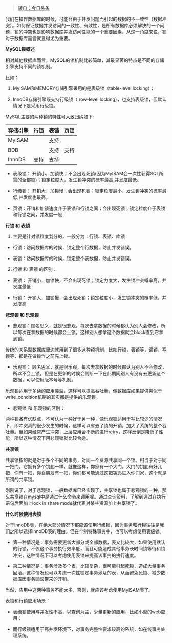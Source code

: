> [转自：今日头条](https://www.toutiao.com/a6681558307229925902/?tt_from=weixin&utm_campaign=client_share&wxshare_count=1&timestamp=1555747721&app=news_article&utm_source=weixin&utm_medium=toutiao_ios&req_id=201904201608400100230731497045A5B&group_id=6681558307229925902)

我们在操作数据库的时候，可能会由于并发问题而引起的数据的不一致性（数据冲突）。如何保证数据并发访问的一致性、有效性，是所有数据库必须解决的一个问题，锁的冲突也是影响数据库并发访问性能的一个重要因素，从这一角度来说，锁对于数据库而言就显得尤为重要。

**MySQL锁概述**

相对其他数据库而言，MySQL的锁机制比较简单，其最显著的特点是不同的存储引擎支持不同的锁机制。

比如：

1. MyISAM和MEMORY存储引擎采用的是表级锁（table-level locking）；

2. InnoDB存储引擎既支持行级锁（ row-level locking），也支持表级锁，但默认情况下是采用行级锁。

MySQL主要的两种锁的特性可大致归纳如下:

存储引擎|行锁|表锁|页锁
:---|:--:|:--:|---
MyISAM||支持|
BDB||支持|支持
InnoDB|支持|支持|

+ 表级锁： 开销小，加锁快；不会出现死锁(因为MyISAM会一次性获得SQL所需的全部锁)；锁定粒度大，发生锁冲突的概率最高,并发度最低。

+ 行级锁： 开销大，加锁慢；会出现死锁；锁定粒度最小，发生锁冲突的概率最低,并发度也最高。

+ 页锁：开销和加锁速度介于表锁和行锁之间；会出现死锁；锁定粒度介于表锁和行锁之间，并发度一般

**行锁 和 表锁**

1. 主要是针对锁粒度划分的，一般分为：行锁、表锁、库锁

  + 行锁：访问数据库的时候，锁定整个行数据，防止并发错误。

  + 表锁：访问数据库的时候，锁定整个表数据，防止并发错误。

2. 行锁 和 表锁 的区别：

  + 表锁： 开销小，加锁快，不会出现死锁；锁定力度大，发生锁冲突概率高，并发度最低

  + 行锁： 开销大，加锁慢，会出现死锁；锁定粒度小，发生锁冲突的概率低，并发度高


**悲观锁 和 乐观锁**

+ 悲观锁：顾名思义，就是很悲观，每次去拿数据的时候都认为别人会修改，所以每次在拿数据的时候都会上锁，这样别人想拿这个数据就会block直到它拿到锁。

传统的关系型数据库里边就用到了很多这种锁机制，比如行锁，表锁等，读锁，写锁等，都是在做操作之前先上锁。

+ 乐观锁： 顾名思义，就是很乐观，每次去拿数据的时候都认为别人不会修改，所以不会上锁，但是在更新的时候会判断一下在此期间别人有没有去更新这个数据，可以使用版本号等机制。

乐观锁适用于多读的应用类型，这样可以提高吞吐量，像数据库如果提供类似于write_condition机制的其实都是提供的乐观锁。

+ 悲观锁 和 乐观锁的区别：

两种锁各有优缺点，不可认为一种好于另一种，像乐观锁适用于写比较少的情况下，即冲突真的很少发生的时候，这样可以省去了锁的开销，加大了系统的整个吞吐量。但如果经常产生冲突，上层应用会不断的进行retry，这样反倒是降低了性能，所以这种情况下用悲观锁就比较合适。

**共享锁**

共享锁指的就是对于多个不同的事务，对同一个资源共享同一个锁。相当于对于同一把门，它拥有多个钥匙一样。就像这样，你家有一个大门，大门的钥匙有好几把，你有一把，你女朋友有一把，你们都可能通过这把钥匙进入你们家，这个就是所谓的共享锁。

刚刚说了，对于悲观锁，一般数据库已经实现了，共享锁也属于悲观锁的一种，那么共享锁在mysql中是通过什么命令来调用呢。通过查询资料，了解到通过在执行语句后面加上lock in share mode就代表对某些资源加上共享锁了。


**什么时候使用表锁**

对于InnoDB表，在绝大部分情况下都应该使用行级锁，因为事务和行锁往往是我们之所以选择InnoDB表的理由。但在个别特殊事务中，也可以考虑使用表级锁。

+ 第一种情况是：事务需要更新大部分或全部数据，表又比较大，如果使用默认的行锁，不仅这个事务执行效率低，而且可能造成其他事务长时间锁等待和锁冲突，这种情况下可以考虑使用表锁来提高该事务的执行速度。

+ 第二种情况是：事务涉及多个表，比较复杂，很可能引起死锁，造成大量事务回滚。这种情况也可以考虑一次性锁定事务涉及的表，从而避免死锁、减少数据库因事务回滚带来的开销。


当然，应用中这两种事务不能太多，否则，就应该考虑使用MyISAM表了。

表锁和行锁应用场景：

+ 表级锁使用与并发性不高，以查询为主，少量更新的应用，比如小型的web应用；

+ 而行级锁适用于高并发环境下，对事务完整性要求较高的系统，如在线事务处理系统。
